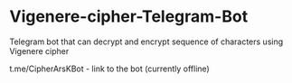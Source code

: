 # Vigenere-cipher-Telegram-Bot
Telegram bot that can decrypt and encrypt sequence of characters using Vigenere cipher

t.me/CipherArsKBot - link to the bot (currently offline)
